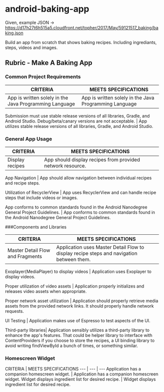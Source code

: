 # android-baking-app

Given, example JSON -> https://d17h27t6h515a5.cloudfront.net/topher/2017/May/59121517_baking/baking.json

Build an app from scratch that shows baking recipes.  Including ingrediants, steps, videos and images.

## Rubric - Make A Baking App

### Common Project Requirements

CRITERIA | MEETS SPECIFICATIONS
--- | ---
App is written solely in the Java Programming Language | App is written solely in the Java Programming Language

Submission must use stable release versions of all libraries, Gradle, and Android Studio. Debug/beta/canary versions are not acceptable. | App utilizes stable release versions of all libraries, Gradle, and Android Studio.

### General App Usage

CRITERIA | MEETS SPECIFICATIONS
--- | ---
Display recipes | App should display recipes from provided network resource.

App Navigation | App should allow navigation between individual recipes and recipe steps.

Utilization of RecyclerView | App uses RecyclerView and can handle recipe steps that include videos or images.

App conforms to common standards found in the Android Nanodegree General Project Guidelines. | App conforms to common standards found in the Android Nanodegree General Project Guidelines.  

###Components and Libraries

CRITERIA | MEETS SPECIFICATIONS
--- | ---
Master Detail Flow and Fragments | Application uses Master Detail Flow to display recipe steps and navigation between them.

Exoplayer(MediaPlayer) to display videos | Application uses Exoplayer to display videos.

Proper utilization of video assets | Application properly initializes and releases video assets when appropriate.

Proper network asset utilization | Application should properly retrieve media assets from the provided network links. It should properly handle network requests.

UI Testing | Application makes use of Espresso to test aspects of the UI.

Third-party libraries| Application sensibly utilizes a third-party library to enhance the app's features. That could be helper library to interface with ContentProviders if you choose to store the recipes, a UI binding library to avoid writing findViewById a bunch of times, or something similar.

### Homescreen Widget

CRITERIA | MEETS SPECIFICATIONS
--- | --- | ---
Application has a companion homescreen widget.  | Application has a companion homescreen widget.
Widget displays ingredient list for desired recipe. | Widget displays ingredient list for desired recipe.
